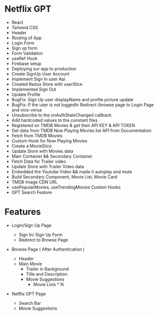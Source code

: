 # Netflix GPT

- React
- Tailwind CSS
- Header
- Routing of App
- Login Form
- Sign up form
- Form Validation
- useRef Hook
- Firebase setup
- Deploying our app to production
- Create SignUp User Account
- Implement Sign In user Api
- Created Redux Store with userSlice
- Implemented Sign Out
- Update Profile
- BugFix: Sign Up user displayName and profile picture update
- BugFix: If the user is not loggedIn Redirect /browse page to Login Page and vice-versa
- Unsubscribe to the onAuthStateChanged callback
- Add hardcoded values to the constant files
- Registered on TMDB Movies & get their API KEY & API TOKEN
- Get data from TMDB Now Playing Movies list API from Documentation 
- Fetch from TMDB Movies
- Custom Hook for Now Playing Movies
- Create a MovieSlice
- Update Store with Movies data
- Main Container && Secondary Container
- Fetch Data for Trailer video
- Update Store with Trailer Video data
- Embedded the Youtube Video && made it autoplay and mute
- Build Secondary Component, Movie List, Movie Card
- TMDB Image CDN URL
- usePopularMovies, useTrendingMovies Custom Hooks 
- GPT Search Feature


# Features

- Login/Sign Up Page
    - Sign In/ Sign Up Form
    - Redirect to Browse Page 

- Browse Page ( After Authentication )
    - Header
    - Main Movie
        - Trailer in Background
        - Title and Description
        - Movie Suggestions
            - Movie Lists * N

- Netflix GPT Page
    - Search Bar
    - Movie Suggestions

